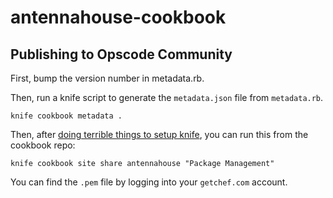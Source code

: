 antennahouse-cookbook
=====================

Publishing to Opscode Community
-------------------------------

First, bump the version number in metadata.rb.

Then, run a knife script to generate the `metadata.json` file from `metadata.rb`.

```
knife cookbook metadata .
```

Then, after [doing terrible things to setup knife](http://fabiorehm.com/blog/2013/10/01/sharing-chef-cookbooks/), you can run this from the cookbook repo:

```
knife cookbook site share antennahouse "Package Management"
```

You can find the `.pem` file by logging into your `getchef.com` account.
